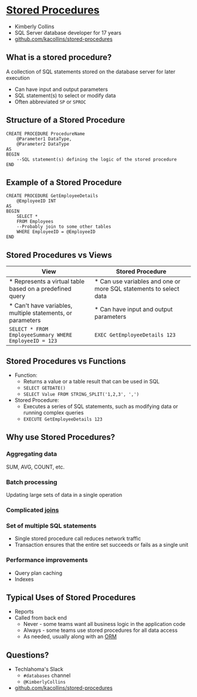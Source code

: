 # [Stored Procedures](https://simpleslides.dev/aHR0cHM6Ly9yYXcuZ2l0aHVidXNlcmNvbnRlbnQuY29tL2thY29sbGlucy9zdG9yZWQtcHJvY2VkdXJlcy9tYWluL1JFQURNRS5tZA==)
* Kimberly Collins
* SQL Server database developer for 17 years
* [github.com/kacollins/stored-procedures](https://github.com/kacollins/stored-procedures)

## What is a stored procedure?
A collection of SQL statements stored on the database server for later execution
* Can have input and output parameters
* SQL statement(s) to select or modify data
* Often abbreviated `SP` or `SPROC`

## Structure of a Stored Procedure
    CREATE PROCEDURE ProcedureName
        @Parameter1 DataType,
        @Parameter2 DataType
    AS
    BEGIN
        --SQL statement(s) defining the logic of the stored procedure
    END

## Example of a Stored Procedure
    CREATE PROCEDURE GetEmployeeDetails
        @EmployeeID INT
    AS
    BEGIN
        SELECT * 
        FROM Employees
        --Probably join to some other tables
        WHERE EmployeeID = @EmployeeID
    END

## Stored Procedures vs Views
| View | Stored Procedure |
| ---- | ---------------- |
| * Represents a virtual table based on a predefined query | * Can use variables and one or more SQL statements to select data |
| * Can't have variables, multiple statements, or parameters | * Can have input and output parameters |
| `SELECT * FROM EmployeeSummary WHERE EmployeeID = 123` |  `EXEC GetEmployeeDetails 123` |

## Stored Procedures vs Functions
* Function: 
    * Returns a value or a table result that can be used in SQL
    * `SELECT GETDATE()`
    * `SELECT Value FROM STRING_SPLIT('1,2,3', ',')`
* Stored Procedure: 
    * Executes a series of SQL statements, such as modifying data or running complex queries
    * `EXECUTE GetEmployeeDetails 123`

## Why use Stored Procedures?

### Aggregating data
SUM, AVG, COUNT, etc.

### Batch processing
Updating large sets of data in a single operation

### Complicated [joins](https://www.youtube.com/watch?v=2IGQFucnGR4)

### Set of multiple SQL statements
* Single stored procedure call reduces network traffic
* Transaction ensures that the entire set succeeds or fails as a single unit

### Performance improvements
* Query plan caching
* Indexes

## Typical Uses of Stored Procedures
* Reports
* Called from back end
  * Never - some teams want all business logic in the application code
  * Always - some teams use stored procedures for all data access
  * As needed, usually along with an [ORM](https://www.youtube.com/watch?v=UY7PKt-p6Uk)

## Questions?
* Techlahoma's Slack
  * `#databases` channel
  * `@KimberlyCollins`
* [github.com/kacollins/stored-procedures](https://github.com/kacollins/stored-procedures)
